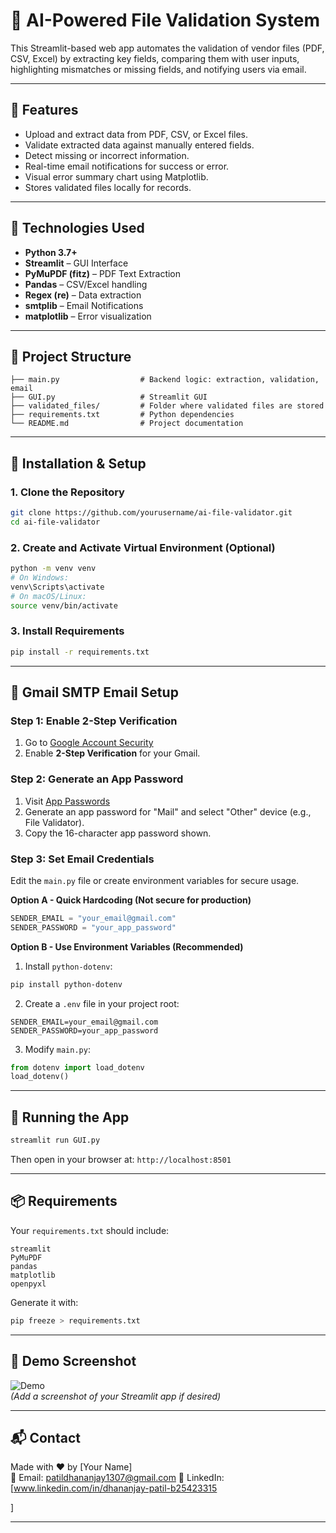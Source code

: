 
# 📂 AI-Powered File Validation System

This Streamlit-based web app automates the validation of vendor files (PDF, CSV, Excel) by extracting key fields, comparing them with user inputs, highlighting mismatches or missing fields, and notifying users via email.

---

## 🚀 Features

- Upload and extract data from PDF, CSV, or Excel files.
- Validate extracted data against manually entered fields.
- Detect missing or incorrect information.
- Real-time email notifications for success or error.
- Visual error summary chart using Matplotlib.
- Stores validated files locally for records.

---

## 🧠 Technologies Used

- **Python 3.7+**
- **Streamlit** – GUI Interface
- **PyMuPDF (fitz)** – PDF Text Extraction
- **Pandas** – CSV/Excel handling
- **Regex (re)** – Data extraction
- **smtplib** – Email Notifications
- **matplotlib** – Error visualization

---

## 📁 Project Structure

```
├── main.py                  # Backend logic: extraction, validation, email
├── GUI.py                   # Streamlit GUI
├── validated_files/         # Folder where validated files are stored
├── requirements.txt         # Python dependencies
└── README.md                # Project documentation
```

---

## 🔧 Installation & Setup

### 1. Clone the Repository

```bash
git clone https://github.com/yourusername/ai-file-validator.git
cd ai-file-validator
```

### 2. Create and Activate Virtual Environment (Optional)

```bash
python -m venv venv
# On Windows:
venv\Scripts\activate
# On macOS/Linux:
source venv/bin/activate
```

### 3. Install Requirements

```bash
pip install -r requirements.txt
```

---

## 💌 Gmail SMTP Email Setup

### Step 1: Enable 2-Step Verification

1. Go to [Google Account Security](https://myaccount.google.com/security)
2. Enable **2-Step Verification** for your Gmail.

### Step 2: Generate an App Password

1. Visit [App Passwords](https://myaccount.google.com/apppasswords)
2. Generate an app password for "Mail" and select "Other" device (e.g., File Validator).
3. Copy the 16-character app password shown.

### Step 3: Set Email Credentials

Edit the `main.py` file or create environment variables for secure usage.

**Option A - Quick Hardcoding (Not secure for production)**

```python
SENDER_EMAIL = "your_email@gmail.com"
SENDER_PASSWORD = "your_app_password"
```

**Option B - Use Environment Variables (Recommended)**

1. Install `python-dotenv`:

```bash
pip install python-dotenv
```

2. Create a `.env` file in your project root:

```env
SENDER_EMAIL=your_email@gmail.com
SENDER_PASSWORD=your_app_password
```

3. Modify `main.py`:

```python
from dotenv import load_dotenv
load_dotenv()
```

---

## 🧪 Running the App

```bash
streamlit run GUI.py
```

Then open in your browser at: `http://localhost:8501`

---

## 📦 Requirements

Your `requirements.txt` should include:

```
streamlit
PyMuPDF
pandas
matplotlib
openpyxl
```

Generate it with:

```bash
pip freeze > requirements.txt
```

---

## 📸 Demo Screenshot

![Demo](screenshot.png)  
*(Add a screenshot of your Streamlit app if desired)*

---

## 📬 Contact

Made with ❤️ by [Your Name]  
📧 Email: patildhananjay1307@gmail.com 
🔗 LinkedIn: [www.linkedin.com/in/dhananjay-patil-b25423315

]

---


